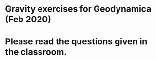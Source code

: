 # Gravity exercises for Geodynamica (Feb 2020)
#
# Please read the questions given in the classroom.
